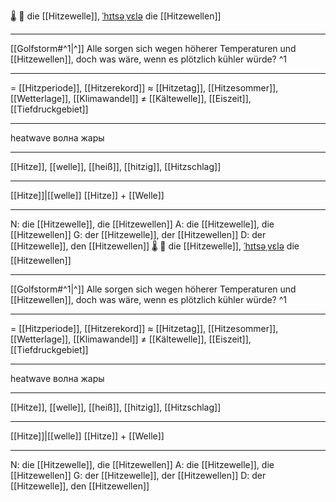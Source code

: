 🌡️ 🔴 die [[Hitzewelle]], [ˈhɪtsəˌvɛlə](https://youglish.com/pronounce/Hitzewelle/german)
die [[Hitzewellen]]

---
[[Golfstorm#^1|^]] Alle sorgen sich wegen höherer Temperaturen und [[Hitzewellen]], doch was wäre, wenn es plötzlich kühler würde? ^1

---
= [[Hitzperiode]], [[Hitzerekord]]
≈ [[Hitzetag]], [[Hitzesommer]], [[Wetterlage]], [[Klimawandel]]
≠ [[Kältewelle]], [[Eiszeit]], [[Tiefdruckgebiet]]

---
heatwave
волна жары

---
[[Hitze]], [[welle]], [[heiß]], [[hitzig]], [[Hitzschlag]]

---
[[Hitze]]|[[welle]]
[[Hitze]] + [[Welle]]


---
N: die [[Hitzewelle]], die [[Hitzewellen]]
A: die [[Hitzewelle]], die [[Hitzewellen]]
G: der [[Hitzewelle]], der [[Hitzewellen]]
D: der [[Hitzewelle]], den [[Hitzewellen]]
🌡️ 🔴 die [[Hitzewelle]], [ˈhɪtsəˌvɛlə](https://youglish.com/pronounce/Hitzewelle/german)
die [[Hitzewellen]]

---
[[Golfstorm#^1|^]] Alle sorgen sich wegen höherer Temperaturen und [[Hitzewellen]], doch was wäre, wenn es plötzlich kühler würde? ^1

---
= [[Hitzperiode]], [[Hitzerekord]]
≈ [[Hitzetag]], [[Hitzesommer]], [[Wetterlage]], [[Klimawandel]]
≠ [[Kältewelle]], [[Eiszeit]], [[Tiefdruckgebiet]]

---
heatwave
волна жары

---
[[Hitze]], [[welle]], [[heiß]], [[hitzig]], [[Hitzschlag]]

---
[[Hitze]]|[[welle]]
[[Hitze]] + [[Welle]]


---
N: die [[Hitzewelle]], die [[Hitzewellen]]
A: die [[Hitzewelle]], die [[Hitzewellen]]
G: der [[Hitzewelle]], der [[Hitzewellen]]
D: der [[Hitzewelle]], den [[Hitzewellen]]
